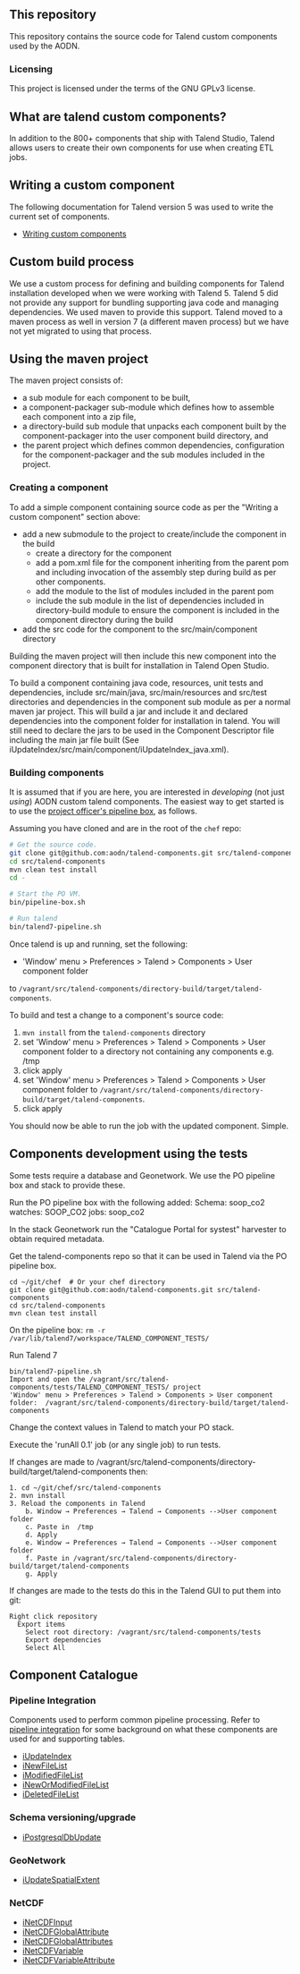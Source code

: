 ## This repository

This repository contains the source code for Talend custom components used by the AODN. 
### Licensing
This project is licensed under the terms of the GNU GPLv3 license.

## What are talend custom components?

In addition to the 800+ components that ship with Talend Studio, Talend allows users to create their own components for 
use when creating ETL jobs.

## Writing a custom component

The following documentation for Talend version 5 was used to write the current set of components.

* [Writing custom components](https://www.talendbyexample.com/talend-custom-component-writing.html)

## Custom build process

We use a custom process for defining and building components for Talend installation developed when we were working with
Talend 5.  Talend 5 did not provide any support for bundling supporting java code and managing dependencies.   We used 
maven to provide this support.  Talend moved to a maven process as well in version 7 (a different maven process) but we 
have not yet migrated to using that process.

## Using the maven project

The maven project consists of:

* a sub module for each component to be built, 
* a component-packager sub-module which defines how to assemble each component into a zip file, 
* a directory-build sub module that unpacks each component built by the component-packager into the user component build directory, and
* the parent project which defines common dependencies, configuration for the component-packager and the sub modules
  included in the project.

### Creating a component

To add a simple component containing source code as per the "Writing a custom component" section above:

* add a new submodule to the project to create/include the component in the build
  * create a directory for the component
  * add a pom.xml file for the component inheriting from the parent pom and including 
    invocation of the assembly step during build as per other components.
  * add the module to the list of modules included in the parent pom
  * include the sub module in the list of dependencies included in directory-build module 
    to ensure the component is included in the component directory during the build
* add the src code for the component to the src/main/component directory

Building the maven project will then include this new component into the component directory that is
built for installation in Talend Open Studio.

To build a component containing java code, resources, unit tests and dependencies, include src/main/java, src/main/resources and
src/test directories and dependencies in the component sub module as per a normal maven jar project.  This will build a jar
and include it and declared dependencies into the component folder for installation in talend.  You will still need to 
declare the jars to be used in the Component Descriptor file including the main jar file built (See
iUpdateIndex/src/main/component/iUpdateIndex_java.xml).
   

### Building components

It is assumed that if you are here, you are interested in *developing* (not just *using*) AODN custom talend components.
The easiest way to get started is to use the [project officer's pipeline box](https://github.com/aodn/chef/blob/master/doc/README.pipeline-box.md), as follows.

Assuming you have cloned and are in the root of the `chef` repo:

```bash
# Get the source code.
git clone git@github.com:aodn/talend-components.git src/talend-components
cd src/talend-components
mvn clean test install
cd -

# Start the PO VM.
bin/pipeline-box.sh

# Run talend
bin/talend7-pipeline.sh
```

Once talend is up and running, set the following:

* 'Window' menu > Preferences > Talend > Components > User component folder

to `/vagrant/src/talend-components/directory-build/target/talend-components`.

To build and test a change to a component's source code:

1. `mvn install` from the `talend-components` directory
1. set 'Window' menu > Preferences > Talend > Components > User component folder
to a directory not containing any components e.g. /tmp
1. click apply
1. set 'Window' menu > Preferences > Talend > Components > User component folder 
to `/vagrant/src/talend-components/directory-build/target/talend-components`.
1. click apply

You should now be able to run the job with the updated component.  Simple.

## Components development using the tests

Some tests require a database and Geonetwork. We use the PO pipeline box and stack to provide these.

Run the PO pipeline box with the following added:
  Schema: soop_co2
  watches: SOOP_CO2
  jobs: soop_co2

In the stack Geonetwork run the "Catalogue Portal for systest" harvester to obtain required metadata.


Get the talend-components repo so that it can be used in Talend via the PO pipeline box.
```
cd ~/git/chef  # Or your chef directory
git clone git@github.com:aodn/talend-components.git src/talend-components
cd src/talend-components
mvn clean test install
```

On the pipeline box: 	`rm -r /var/lib/talend7/workspace/TALEND_COMPONENT_TESTS/`

Run Talend 7
```
bin/talend7-pipeline.sh
Import and open the /vagrant/src/talend-components/tests/TALEND_COMPONENT_TESTS/ project
'Window' menu > Preferences > Talend > Components > User component folder:  /vagrant/src/talend-components/directory-build/target/talend-components
```

Change the context values in Talend to match your PO stack.

Execute the 'runAll 0.1' job (or any single job) to run tests.

If changes are made to /vagrant/src/talend-components/directory-build/target/talend-components then:

	1. cd ~/git/chef/src/talend-components 
	2. mvn install
	3. Reload the components in Talend
		b. Window → Preferences → Talend → Components -->User component folder
		c. Paste in  /tmp
		d. Apply
		e. Window → Preferences → Talend → Components -->User component folder
		f. Paste in /vagrant/src/talend-components/directory-build/target/talend-components
		g. Apply

If changes are made to the tests do this in the Talend GUI to put them into git:

	Right click repository
	  Export items
	    Select root directory: /vagrant/src/talend-components/tests
	    Export dependencies
	    Select All

## Component Catalogue

### Pipeline Integration

Components used to perform common pipeline processing.  Refer to 
[pipeline integration](doc/pipeline_integration.md) for some background on what these
components are used for and supporting tables. 

* [iUpdateIndex](iUpdateIndex/README.md)
* [iNewFileList](iNewFileList/README.md)
* [iModifiedFileList](iModifiedFileList/README.md)
* [iNewOrModifiedFileList](iNewOrModifiedFileList/README.md)
* [iDeletedFileList](iDeletedFileList/README.md)


### Schema versioning/upgrade

* [iPostgresqlDbUpdate](iPostgresqlDbUpdate/README.md)

### GeoNetwork

* [iUpdateSpatialExtent](iUpdateSpatialExtent/README.md)

### NetCDF

* [iNetCDFInput](iNetCDFInput/README.md)
* [iNetCDFGlobalAttribute](iNetCDFGlobalAttribute/README.md)
* [iNetCDFGlobalAttributes](iNetCDFGlobalAttributes/README.md)
* [iNetCDFVariable](iNetCDFVariable/README.md)
* [iNetCDFVariableAttribute](iNetCDFVariableAttribute/README.md)
